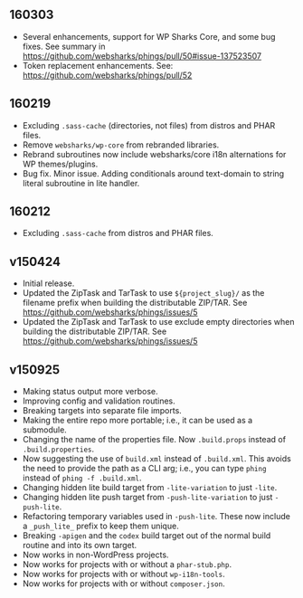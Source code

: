 ## 160303

- Several enhancements, support for WP Sharks Core, and some bug fixes. See summary in https://github.com/websharks/phings/pull/50#issue-137523507
- Token replacement enhancements. See: https://github.com/websharks/phings/pull/52

## 160219

- Excluding `.sass-cache` (directories, not files) from distros and PHAR files.
- Remove `websharks/wp-core` from rebranded libraries.
- Rebrand subroutines now include websharks/core i18n alternations for WP themes/plugins.
- Bug fix. Minor issue. Adding conditionals around text-domain to string literal subroutine in lite handler.

## 160212

- Excluding `.sass-cache` from distros and PHAR files.

## v150424

- Initial release.
- Updated the ZipTask and TarTask to use `${project_slug}/` as the filename prefix when building the distributable ZIP/TAR. See https://github.com/websharks/phings/issues/5
- Updated the ZipTask and TarTask to use exclude empty directories when building the distributable ZIP/TAR. See https://github.com/websharks/phings/issues/5

## v150925

- Making status output more verbose.
- Improving config and validation routines.
- Breaking targets into separate file imports.
- Making the entire repo more portable; i.e., it can be used as a submodule.
- Changing the name of the properties file. Now `.build.props` instead of `.build.properties`.
- Now suggesting the use of `build.xml` instead of `.build.xml`. This avoids the need to provide the path as a CLI arg; i.e., you can type `phing` instead of `phing -f .build.xml`.
- Changing hidden lite build target from `-lite-variation` to just `-lite`.
- Changing hidden lite push target from `-push-lite-variation` to just `-push-lite`.
- Refactoring temporary variables used in `-push-lite`. These now include a `_push_lite_` prefix to keep them unique.
- Breaking `-apigen` and the `codex` build target out of the normal build routine and into its own target.
- Now works in non-WordPress projects.
- Now works for projects with or without a `phar-stub.php`.
- Now works for projects with or without `wp-i18n-tools`.
- Now works for projects with or without `composer.json`.
